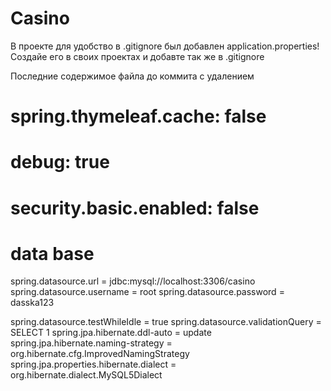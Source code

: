 # Casino
В проекте для удобство в .gitignore был добавлен application.properties!
Создайе его в своих проектах и добавте так же в .gitignore

Последние содержимое файла до коммита с удалением 

# spring.thymeleaf.cache: false
# debug: true
# security.basic.enabled: false
# data base
spring.datasource.url = jdbc:mysql://localhost:3306/casino
spring.datasource.username = root
spring.datasource.password = dasska123

spring.datasource.testWhileIdle = true
spring.datasource.validationQuery = SELECT 1
spring.jpa.hibernate.ddl-auto = update
spring.jpa.hibernate.naming-strategy = org.hibernate.cfg.ImprovedNamingStrategy
spring.jpa.properties.hibernate.dialect = org.hibernate.dialect.MySQL5Dialect
